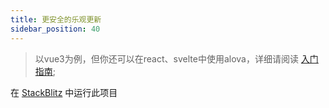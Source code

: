 ```yaml
---
title: 更安全的乐观更新
sidebar_position: 40
---
```


> 以vue3为例，但你还可以在react、svelte中使用alova，详细请阅读 [入门指南](../overview/index);

在 [StackBlitz](https://stackblitz.com/edit/alova-example-safer-ptimistic-update?file=src/App.vue) 中运行此项目